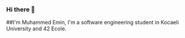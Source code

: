 ### Hi there 👋

##I'm Muhammed Emin, I'm a software engineering student in Kocaeli University and 42 Ecole.





